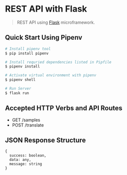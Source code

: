 # REST API with Flask

> REST API using [Flask](https://flask.palletsprojects.com/en/1.1.x/) microframework.

## Quick Start Using Pipenv

``` bash
# Install pipenv tool
$ pip install pipenv

# Install requried dependencies listed in Pipfile
$ pipenv install

# Activate virtual environment with pipenv
$ pipenv shell

# Run Server
$ flask run
```

## Accepted HTTP Verbs and API Routes

* GET   /samples
* POST  /translate

## JSON Response Structure

```
{
  success: boolean,
  data: any,
  message: string
}
```
